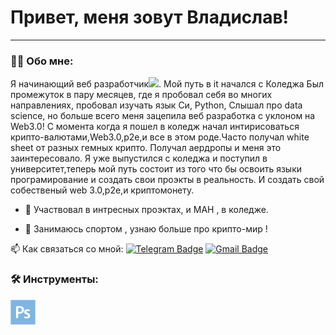 # Привет, меня зовут Владислав!


---
### :man_technologist: Обо мне:


Я начинающий веб разработчик<img src="https://media.giphy.com/media/WUlplcMpOCEmTGBtBW/giphy.gif" width="30px">. Мой путь в it начался с Коледжа 
 Был промежуток в пару месяцев, где я пробовал себя во многих направлениях, пробовал изучать язык Си, Python, Слышал про  data science, но больше всего меня зацепила веб разработка с уклоном на Web3.0!
С момента когда я пошел в коледж начал интирисоваться крипто-валютами,Web3.0,p2e,и все в этом роде.Часто получал white sheet от разных гемных крипто. Получал аердропы и меня это заинтересовало.
Я уже выпустился с коледжа и поступил в университет,теперь мой путь состоит из того что бы освоить языки програмирование и создать свои проэкты в реальность. И создать  свой собественый web 3.0,p2e,и криптомонету.

- :telescope: Участвовал в интресных проэктах, и  МАН , в коледже.

- :seedling: Занимаюсь спортом , узнаю больше про крипто-мир !

:mailbox: Как связаться со мной: 
[![Telegram Badge](https://img.shields.io/badge/-Murchalos-blue?style=flat&logo=Telegram&logoColor=white)](https://t.me/Murchalos) 
[![Gmail Badge](https://img.shields.io/badge/-Gmail-red?style=flat&logo=Gmail&logoColor=white)](bkononenko12@gmail.com)

### 🛠 Инструменты:
 <img src="https://github.com/devicons/devicon/blob/master/icons/photoshop/photoshop-plain.svg" title="photoshop" alt="photoshop" width="40" height="40"/>&nbsp;
